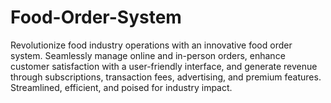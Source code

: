 # Food-Order-System
Revolutionize food industry operations with an innovative food order system. Seamlessly manage online and in-person orders, enhance customer satisfaction with a user-friendly interface, and generate revenue through subscriptions, transaction fees, advertising, and premium features. Streamlined, efficient, and poised for industry impact.
